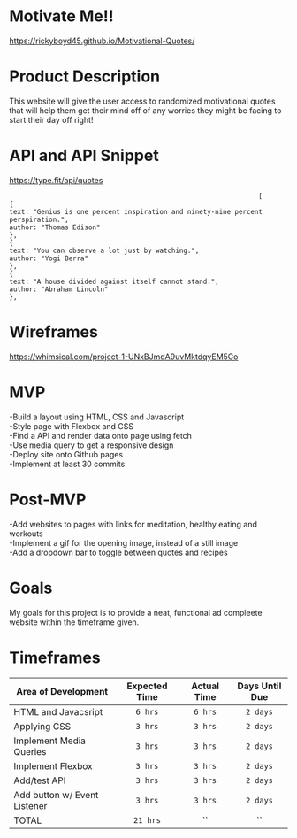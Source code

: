 # Motivate Me!!

https://rickyboyd45.github.io/Motivational-Quotes/

# Product Description

This website will give the user access to randomized motivational quotes that will help them get their mind off of any worries they might be facing to start their day off right!

# API and API Snippet

https://type.fit/api/quotes

```
                                                               [
{
text: "Genius is one percent inspiration and ninety-nine percent perspiration.",
author: "Thomas Edison"
},
{
text: "You can observe a lot just by watching.",
author: "Yogi Berra"
},
{
text: "A house divided against itself cannot stand.",
author: "Abraham Lincoln"
},
```

# Wireframes
https://whimsical.com/project-1-UNxBJmdA9uvMktdqyEM5Co

# MVP
  -Build a layout using HTML, CSS and Javascript   
  -Style page with Flexbox and CSS   
  -Find a API and render data onto page using fetch   
  -Use media query to get a responsive design   
  -Deploy site onto Github pages   
  -Implement at least 30 commits   

# Post-MVP
  -Add websites to pages with links for meditation, healthy eating and workouts  
  -Implement a gif for the opening image, instead of a still image   
  -Add a dropdown bar to toggle between quotes and recipes    

# Goals

My goals for this project is to provide a neat, functional ad compleete website within the timeframe given.

# Timeframes

|  Area of Development          |  Expected Time   |  Actual Time  |  Days Until Due  |
| ----------------------------- | :--------------: | :------------:| :--------------: |
| HTML and Javacsript           |      `6 hrs`     |    `6 hrs`     |     `2 days`   |
| Applying CSS                  |      `3 hrs`     |    `3 hrs`     |     `2 days`   |
| Implement Media Queries       |      `3 hrs`     |    `3 hrs`     |     `2 days`   |
| Implement Flexbox             |      `3 hrs`     |    `3 hrs`     |     `2 days`   |
| Add/test API                  |      `3 hrs`     |    `3 hrs`     |     `2 days`   |
| Add button w/ Event Listener  |      `3 hrs`     |    `3 hrs`     |     `2 days`   |
| TOTAL                         |      `21 hrs`    |     ``         |        ``      |
